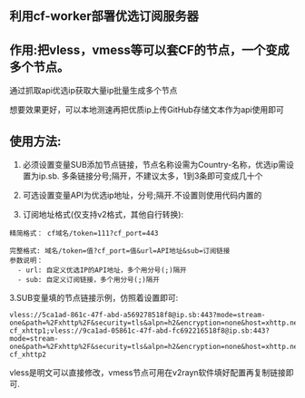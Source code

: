 ## 利用cf-worker部署优选订阅服务器

## 作用:把vless，vmess等可以套CF的节点，一个变成多个节点。

通过抓取api优选ip获取大量ip批量生成多个节点

想要效果更好，可以本地测速再把优质ip上传GitHub存储文本作为api使用即可

## 使用方法:

1. 必须设置变量SUB添加节点链接，节点名称设需为Country-名称，优选ip需设置为ip.sb. 多条链接分号;隔开，不建议太多，1到3条即可变成几十个


2. 可选设置变量API为优选ip地址，分号;隔开.不设置则使用代码内置的
      
3. 订阅地址格式(仅支持v2格式，其他自行转换):
```
精简格式： cf域名/token=111?cf_port=443
```
```
完整格式: 域名/token=值?cf_port=值&url=API地址&sub=订阅链接
参数说明：
  - url: 自定义优选IP的API地址，多个用分号(;)隔开
  - sub: 自定义订阅链接，多个用分号(;)隔开
```
3.SUB变量填的节点链接示例，仿照着设置即可:
```
vless://5ca1ad-861c-47f-abd-a569278518f8@ip.sb:443?mode=stream-one&path=%2Fxhttp%2F&security=tls&alpn=h2&encryption=none&host=xhttp.nez.com&fp=chrome&type=xhttp&sni=xhttp.nez.com#Country-cf_xhttp1;vless://9ca1ad-05861c-47f-abd-fc692216518f8@ip.sb:443?mode=stream-one&path=%2Fxhttp%2F&security=tls&alpn=h2&encryption=none&host=xhttp.nez.com&fp=chrome&type=xhttp&sni=xhttp.nez.com#Country-cf_xhttp2
```
vless是明文可以直接修改，vmess节点可用在v2rayn软件填好配置再复制链接即可.
